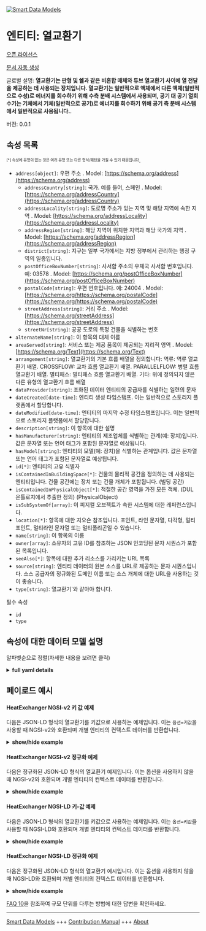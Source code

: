 <!-- 10-Header -->  
[![Smart Data Models](https://smartdatamodels.org/wp-content/uploads/2022/01/SmartDataModels_logo.png "Logo")](https://smartdatamodels.org)  
엔티티: 열교환기  
=========<!-- /10-Header -->  
<!-- 15-License -->  
[오픈 라이선스](https://github.com/smart-data-models//dataModel.S4BLDG/blob/master/HeatExchanger/LICENSE.md)  
[문서 자동 생성](https://docs.google.com/presentation/d/e/2PACX-1vTs-Ng5dIAwkg91oTTUdt8ua7woBXhPnwavZ0FxgR8BsAI_Ek3C5q97Nd94HS8KhP-r_quD4H0fgyt3/pub?start=false&loop=false&delayms=3000#slide=id.gb715ace035_0_60)  
<!-- /15-License -->  
<!-- 20-Description -->  
글로벌 설명: **열교환기는 판형 및 쉘과 같은 비혼합 매체와 튜브 열교환기 사이에 열 전달을 제공하는 데 사용되는 장치입니다. 열교환기는 일반적으로 액체에서 다른 액체(일반적으로 수성)로 에너지를 회수하기 위해 수측 분배 시스템에서 사용되며, 공기 대 공기 열회수기는 기체에서 기체(일반적으로 공기)로 에너지를 회수하기 위해 공기 측 분배 시스템에서 일반적으로 사용됩니다.**.  
버전: 0.0.1  
<!-- /20-Description -->  
<!-- 30-PropertiesList -->  

## 속성 목록  

<sup><sub>[*] 속성에 유형이 없는 것은 여러 유형 또는 다른 형식/패턴을 가질 수 있기 때문입니다</sub></sup>.  
- `address[object]`: 우편 주소  . Model: [https://schema.org/address](https://schema.org/address)	- `addressCountry[string]`: 국가. 예를 들어, 스페인  . Model: [https://schema.org/addressCountry](https://schema.org/addressCountry)  
	- `addressLocality[string]`: 도로명 주소가 있는 지역 및 해당 지역에 속한 지역  . Model: [https://schema.org/addressLocality](https://schema.org/addressLocality)  
	- `addressRegion[string]`: 해당 지역이 위치한 지역과 해당 국가의 지역  . Model: [https://schema.org/addressRegion](https://schema.org/addressRegion)  
	- `district[string]`: 지구는 일부 국가에서는 지방 정부에서 관리하는 행정 구역의 일종입니다.    
	- `postOfficeBoxNumber[string]`: 사서함 주소의 우체국 사서함 번호입니다. 예: 03578  . Model: [https://schema.org/postOfficeBoxNumber](https://schema.org/postOfficeBoxNumber)  
	- `postalCode[string]`: 우편 번호입니다. 예: 24004  . Model: [https://schema.org/https://schema.org/postalCode](https://schema.org/https://schema.org/postalCode)  
	- `streetAddress[string]`: 거리 주소  . Model: [https://schema.org/streetAddress](https://schema.org/streetAddress)  
	- `streetNr[string]`: 공공 도로의 특정 건물을 식별하는 번호    
- `alternateName[string]`: 이 항목의 대체 이름  - `areaServed[string]`: 서비스 또는 제공 품목이 제공되는 지리적 영역  . Model: [https://schema.org/Text](https://schema.org/Text)- `arrangement[string]`: 열교환기의 기본 흐름 배열을 정의합니다: 역류: 역류 열교환기 배열. CROSSFLOW: 교차 흐름 열교환기 배열. PARALLELFLOW: 병렬 흐름 열교환기 배열. 멀티패스: 멀티패스 흐름 열교환기 배열. 기타: 위에 정의되지 않은 다른 유형의 열교환기 흐름 배열  - `dataProvider[string]`: 조화된 데이터 엔티티의 공급자를 식별하는 일련의 문자  - `dateCreated[date-time]`: 엔티티 생성 타임스탬프. 이는 일반적으로 스토리지 플랫폼에서 할당합니다.  - `dateModified[date-time]`: 엔티티의 마지막 수정 타임스탬프입니다. 이는 일반적으로 스토리지 플랫폼에서 할당합니다.  - `description[string]`: 이 항목에 대한 설명  - `hasManufacturer[string]`: 엔티티의 제조업체를 식별하는 관계(예: 장치)입니다. 값은 문자열 또는 언어 태그가 포함된 문자열로 예상됩니다.  - `hasModel[string]`: 엔티티의 모델(예: 장치)을 식별하는 관계입니다. 값은 문자열 또는 언어 태그가 포함된 문자열로 예상됩니다.  - `id[*]`: 엔티티의 고유 식별자  - `isContainedInBuildingSpace[*]`: 건물의 물리적 공간을 정의하는 데 사용되는 엔티티입니다. 건물 공간에는 장치 또는 건물 개체가 포함됩니다. (빌딩 공간)  - `isContainedInPhysicalObject[*]`: 적절한 공간 영역을 가진 모든 객체.  (DUL 온톨로지에서 추출한 정의) (PhysicalObject)  - `isSubSystemOf[array]`: 이 피지컬 오브젝트가 속한 시스템에 대한 레퍼런스입니다.  - `location[*]`: 항목에 대한 지오숀 참조입니다. 포인트, 라인 문자열, 다각형, 멀티포인트, 멀티라인 문자열 또는 멀티폴리곤일 수 있습니다.  - `name[string]`: 이 항목의 이름  - `owner[array]`: 소유자의 고유 ID를 참조하는 JSON 인코딩된 문자 시퀀스가 포함된 목록입니다.  - `seeAlso[*]`: 항목에 대한 추가 리소스를 가리키는 URL 목록  - `source[string]`: 엔티티 데이터의 원본 소스를 URL로 제공하는 문자 시퀀스입니다. 소스 공급자의 정규화된 도메인 이름 또는 소스 개체에 대한 URL을 사용하는 것이 좋습니다.  - `type[string]`: 열교환기`와 같아야 합니다.  <!-- /30-PropertiesList -->  
<!-- 35-RequiredProperties -->  
필수 속성  
- `id`  - `type`  <!-- /35-RequiredProperties -->  
<!-- 40-RequiredProperties -->  
<!-- /40-RequiredProperties -->  
<!-- 50-DataModelHeader -->  
## 속성에 대한 데이터 모델 설명  
알파벳순으로 정렬(자세한 내용을 보려면 클릭)  
<!-- /50-DataModelHeader -->  
<!-- 60-ModelYaml -->  
<details><summary><strong>full yaml details</strong></summary>    
```yaml  
HeatExchanger:    
  description: 'A heat exchanger is a device used to provide heat transfer between non-mixing media such as plate and shell and tube heat exchangers. HeatExchanger is commonly used on water-side distribution systems to recover energy from a liquid to another liquid (typically water-based), whereas AirToAirHeatRecovery is commonly used on air-side distribution systems to recover energy from a gas to a gas (usually air).'    
  properties:    
    address:    
      description: The mailing address    
      properties:    
        addressCountry:    
          description: 'The country. For example, Spain'    
          type: string    
          x-ngsi:    
            model: https://schema.org/addressCountry    
            type: Property    
        addressLocality:    
          description: 'The locality in which the street address is, and which is in the region'    
          type: string    
          x-ngsi:    
            model: https://schema.org/addressLocality    
            type: Property    
        addressRegion:    
          description: 'The region in which the locality is, and which is in the country'    
          type: string    
          x-ngsi:    
            model: https://schema.org/addressRegion    
            type: Property    
        district:    
          description: 'A district is a type of administrative division that, in some countries, is managed by the local government'    
          type: string    
          x-ngsi:    
            type: Property    
        postOfficeBoxNumber:    
          description: 'The post office box number for PO box addresses. For example, 03578'    
          type: string    
          x-ngsi:    
            model: https://schema.org/postOfficeBoxNumber    
            type: Property    
        postalCode:    
          description: 'The postal code. For example, 24004'    
          type: string    
          x-ngsi:    
            model: https://schema.org/https://schema.org/postalCode    
            type: Property    
        streetAddress:    
          description: The street address    
          type: string    
          x-ngsi:    
            model: https://schema.org/streetAddress    
            type: Property    
        streetNr:    
          description: Number identifying a specific property on a public street    
          type: string    
          x-ngsi:    
            type: Property    
      type: object    
      x-ngsi:    
        model: https://schema.org/address    
        type: Property    
    alternateName:    
      description: An alternative name for this item    
      type: string    
      x-ngsi:    
        type: Property    
    areaServed:    
      description: The geographic area where a service or offered item is provided    
      type: string    
      x-ngsi:    
        model: https://schema.org/Text    
        type: Property    
    arrangement:    
      description: 'Defines the basic flow arrangements for the heat exchanger: COUNTERFLOW: Counterflow heat exchanger arrangement. CROSSFLOW: Crossflow heat exchanger arrangement. PARALLELFLOW: Parallel flow heat exchanger arrangement. MULTIPASS: Multipass flow heat exchanger arrangement. OTHER: Other type of heat exchanger flow arrangement not defined above'    
      type: string    
      x-ngsi:    
        type: Property    
    dataProvider:    
      description: A sequence of characters identifying the provider of the harmonised data entity    
      type: string    
      x-ngsi:    
        type: Property    
    dateCreated:    
      description: Entity creation timestamp. This will usually be allocated by the storage platform    
      format: date-time    
      type: string    
      x-ngsi:    
        type: Property    
    dateModified:    
      description: Timestamp of the last modification of the entity. This will usually be allocated by the storage platform    
      format: date-time    
      type: string    
      x-ngsi:    
        type: Property    
    description:    
      description: A description of this item    
      type: string    
      x-ngsi:    
        type: Property    
    hasManufacturer:    
      description: 'A relationship identifying the manufacturer of an entity (e.g., device). The value is expected to be a string or a string with language tag'    
      type: string    
      x-ngsi:    
        type: Property    
    hasModel:    
      description: 'A relationship identifying the model of an entity (e.g., device). The value is expected to be a string or a string with language tag'    
      type: string    
      x-ngsi:    
        type: Property    
    id:    
      anyOf:    
        - description: Identifier format of any NGSI entity    
          maxLength: 256    
          minLength: 1    
          pattern: ^[\w\-\.\{\}\$\+\*\[\]`|~^@!,:\\]+$    
          type: string    
          x-ngsi:    
            type: Property    
        - description: Identifier format of any NGSI entity    
          format: uri    
          type: string    
          x-ngsi:    
            type: Property    
      description: Unique identifier of the entity    
      x-ngsi:    
        type: Property    
    isContainedInBuildingSpace:    
      anyOf:    
        - description: Identifier format of any NGSI entity    
          maxLength: 256    
          minLength: 1    
          pattern: ^[\w\-\.\{\}\$\+\*\[\]`|~^@!,:\\]+$    
          type: string    
          x-ngsi:    
            type: Property    
        - description: Identifier format of any NGSI entity    
          format: uri    
          type: string    
          x-ngsi:    
            type: Property    
      description: An entity used to define the physical spaces of the building. A building space contains devices or building objects. (BuildingSpace)    
      x-ngsi:    
        type: Property    
    isContainedInPhysicalObject:    
      anyOf:    
        - description: Identifier format of any NGSI entity    
          maxLength: 256    
          minLength: 1    
          pattern: ^[\w\-\.\{\}\$\+\*\[\]`|~^@!,:\\]+$    
          type: string    
          x-ngsi:    
            type: Property    
        - description: Identifier format of any NGSI entity    
          format: uri    
          type: string    
          x-ngsi:    
            type: Property    
      description: Any Object that has a proper space region.  (Definition extracted from DUL ontology) (PhysicalObject)    
      x-ngsi:    
        type: Property    
    isSubSystemOf:    
      description: A reference to a system(s) that this Physical Object is part of    
      items:    
        anyOf:    
          - description: Identifier format of any NGSI entity    
            maxLength: 256    
            minLength: 1    
            pattern: ^[\w\-\.\{\}\$\+\*\[\]`|~^@!,:\\]+$    
            type: string    
            x-ngsi:    
              type: Property    
          - description: Identifier format of any NGSI entity    
            format: uri    
            type: string    
            x-ngsi:    
              type: Property    
        description: Unique identifier of the entity    
        x-ngsi:    
          type: Property    
      type: array    
      x-ngsi:    
        type: Relationship    
    location:    
      description: 'Geojson reference to the item. It can be Point, LineString, Polygon, MultiPoint, MultiLineString or MultiPolygon'    
      oneOf:    
        - description: Geojson reference to the item. Point    
          properties:    
            bbox:    
              items:    
                type: number    
              minItems: 4    
              type: array    
            coordinates:    
              items:    
                type: number    
              minItems: 2    
              type: array    
            type:    
              enum:    
                - Point    
              type: string    
          required:    
            - type    
            - coordinates    
          title: GeoJSON Point    
          type: object    
          x-ngsi:    
            type: GeoProperty    
        - description: Geojson reference to the item. LineString    
          properties:    
            bbox:    
              items:    
                type: number    
              minItems: 4    
              type: array    
            coordinates:    
              items:    
                items:    
                  type: number    
                minItems: 2    
                type: array    
              minItems: 2    
              type: array    
            type:    
              enum:    
                - LineString    
              type: string    
          required:    
            - type    
            - coordinates    
          title: GeoJSON LineString    
          type: object    
          x-ngsi:    
            type: GeoProperty    
        - description: Geojson reference to the item. Polygon    
          properties:    
            bbox:    
              items:    
                type: number    
              minItems: 4    
              type: array    
            coordinates:    
              items:    
                items:    
                  items:    
                    type: number    
                  minItems: 2    
                  type: array    
                minItems: 4    
                type: array    
              type: array    
            type:    
              enum:    
                - Polygon    
              type: string    
          required:    
            - type    
            - coordinates    
          title: GeoJSON Polygon    
          type: object    
          x-ngsi:    
            type: GeoProperty    
        - description: Geojson reference to the item. MultiPoint    
          properties:    
            bbox:    
              items:    
                type: number    
              minItems: 4    
              type: array    
            coordinates:    
              items:    
                items:    
                  type: number    
                minItems: 2    
                type: array    
              type: array    
            type:    
              enum:    
                - MultiPoint    
              type: string    
          required:    
            - type    
            - coordinates    
          title: GeoJSON MultiPoint    
          type: object    
          x-ngsi:    
            type: GeoProperty    
        - description: Geojson reference to the item. MultiLineString    
          properties:    
            bbox:    
              items:    
                type: number    
              minItems: 4    
              type: array    
            coordinates:    
              items:    
                items:    
                  items:    
                    type: number    
                  minItems: 2    
                  type: array    
                minItems: 2    
                type: array    
              type: array    
            type:    
              enum:    
                - MultiLineString    
              type: string    
          required:    
            - type    
            - coordinates    
          title: GeoJSON MultiLineString    
          type: object    
          x-ngsi:    
            type: GeoProperty    
        - description: Geojson reference to the item. MultiLineString    
          properties:    
            bbox:    
              items:    
                type: number    
              minItems: 4    
              type: array    
            coordinates:    
              items:    
                items:    
                  items:    
                    items:    
                      type: number    
                    minItems: 2    
                    type: array    
                  minItems: 4    
                  type: array    
                type: array    
              type: array    
            type:    
              enum:    
                - MultiPolygon    
              type: string    
          required:    
            - type    
            - coordinates    
          title: GeoJSON MultiPolygon    
          type: object    
          x-ngsi:    
            type: GeoProperty    
      x-ngsi:    
        type: GeoProperty    
    name:    
      description: The name of this item    
      type: string    
      x-ngsi:    
        type: Property    
    owner:    
      description: A List containing a JSON encoded sequence of characters referencing the unique Ids of the owner(s)    
      items:    
        anyOf:    
          - description: Identifier format of any NGSI entity    
            maxLength: 256    
            minLength: 1    
            pattern: ^[\w\-\.\{\}\$\+\*\[\]`|~^@!,:\\]+$    
            type: string    
            x-ngsi:    
              type: Property    
          - description: Identifier format of any NGSI entity    
            format: uri    
            type: string    
            x-ngsi:    
              type: Property    
        description: Unique identifier of the entity    
        x-ngsi:    
          type: Property    
      type: array    
      x-ngsi:    
        type: Property    
    seeAlso:    
      description: list of uri pointing to additional resources about the item    
      oneOf:    
        - items:    
            format: uri    
            type: string    
          minItems: 1    
          type: array    
        - format: uri    
          type: string    
      x-ngsi:    
        type: Property    
    source:    
      description: 'A sequence of characters giving the original source of the entity data as a URL. Recommended to be the fully qualified domain name of the source provider, or the URL to the source object'    
      type: string    
      x-ngsi:    
        type: Property    
    type:    
      description: It must be equal to `HeatExchanger`    
      enum:    
        - HeatExchanger    
      type: string    
      x-ngsi:    
        type: Property    
  required:    
    - id    
    - type    
  type: object    
  x-derived-from: "https://saref.etsi.org/saref4bldg/v1.1.2/#s4bldg:HeatExchanger"    
  x-disclaimer: 'Redistribution and use in source and binary forms, with or without modification, are permitted  provided that the license conditions are met. Copyleft (c) 2022 Contributors to Smart Data Models Program'    
  x-license-url: https://github.com/smart-data-models/dataModel.S4BLDG/blob/master/HeatExchanger/LICENSE.md    
  x-model-schema: https://smart-data-models.github.com/dataModel.SAREF4BLDG/HeatExchanger/schema.json    
  x-model-tags: SAREF HeatExchanger    
  x-version: 0.0.1    
```  
</details>    
<!-- /60-ModelYaml -->  
<!-- 70-MiddleNotes -->  
<!-- /70-MiddleNotes -->  
<!-- 80-Examples -->  
## 페이로드 예시  
#### HeatExchanger NGSI-v2 키 값 예제  
다음은 JSON-LD 형식의 열교환기를 키값으로 사용하는 예제입니다. 이는 `옵션=키값`을 사용할 때 NGSI-v2와 호환되며 개별 엔티티의 컨텍스트 데이터를 반환합니다.  
<details><summary><strong>show/hide example</strong></summary>    
```json  
{  
  "id": "urn:ngsi-ld:HeatExchanger:b0f22640-66d7-4a7f-ab63-62b499e7e849",  
  "type": "HeatExchanger",  
  "arrangement": "calculating",  
  "isContainedInBuildingSpace": "urn:ngsi-ld:BuildingSpace:04ee5ba4-9f7e-43fa-8c45-b756d6bd1b45",  
  "isContainedInPhysicalObject": "urn:ngsi-ld:PhysicalObject:ca0a85a8-93e8-4cf1-a28b-03eb796f53a3",  
  "isSubSystemOf": [  
    "urn:ngsi-ld:System:f746caae-43c4-48eb-b7d9-ab95bd858565",  
    "urn:ngsi-ld:System:bf897dfe-ac97-4e1d-8023-bae2465118b9",  
    "urn:ngsi-ld:System:9f9aec4e-7365-49ce-835b-5422973ae19a"  
  ],  
  "hasManufacturer": "HeatExchanger Company Inc.",  
  "hasModel": "HeatExchanger 0.1.2",  
  "dateCreated": "2023-01-26T11:52:54Z",  
  "dateModified": "2023-01-26T05:48:15Z",  
  "source": "Import",  
  "name": "HeatExchanger",  
  "alternateName": "HeatExchanger type 2",  
  "description": "HeatExchanger of limited HeatExchanger types",  
  "dataProvider": "IFC file"  
}  
```  
</details>  
#### HeatExchanger NGSI-v2 정규화 예제  
다음은 정규화된 JSON-LD 형식의 열교환기 예제입니다. 이는 옵션을 사용하지 않을 때 NGSI-v2와 호환되며 개별 엔티티의 컨텍스트 데이터를 반환합니다.  
<details><summary><strong>show/hide example</strong></summary>    
```json  
{  
  "id": "urn:ngsi-ld:HeatExchanger:2fcd41c1-136e-4cff-b439-7c44260bcf66",  
  "type": "HeatExchanger",  
  "arrangement": {  
    "type": "Text",  
    "value": "Assistant"  
  },  
  "isContainedInBuildingSpace": {  
    "type": "URI",  
    "value": "urn:ngsi-ld:BuildingSpace:9ef5478c-5f5f-4d2c-81b3-5cb9317ee70f"  
  },  
  "isContainedInPhysicalObject": {  
    "type": "URI",  
    "value": "urn:ngsi-ld:PhysicalObject:d8a9c2c6-a3e9-414d-a8ac-a69f959d7b70"  
  },  
  "isSubSystemOf": {  
    "type": "array",  
    "value": [  
      {  
        "type": "URI",  
        "value": "urn:ngsi-ld:System:cce1367c-262f-41d6-88ca-6d3032cfb193"  
      },  
      {  
        "type": "URI",  
        "value": "urn:ngsi-ld:System:90db3c34-a2b8-4511-89cb-353fd855fce4"  
      },  
      {  
        "type": "URI",  
        "value": "urn:ngsi-ld:System:3bbddac3-223b-449d-884e-1cc4d04eeb79"  
      }  
    ]  
  },  
  "hasManufacturer": {  
    "type": "Text",  
    "value": "HeatExchanger Company Inc."  
  },  
  "hasModel": {  
    "type": "Text",  
    "value": "HeatExchanger 0.1.2"  
  },  
  "dateCreated": {  
    "type": "DateTime",  
    "value": "2023-01-26T07:35:03.9392521+01:00"  
  },  
  "dateModified": {  
    "type": "DateTime",  
    "value": "2023-01-25T21:26:27.4267913+01:00"  
  },  
  "source": {  
    "type": "Text",  
    "value": "Import"  
  },  
  "name": {  
    "type": "Text",  
    "value": "HeatExchanger"  
  },  
  "alternateName": {  
    "type": "Text",  
    "value": "HeatExchanger type 2"  
  },  
  "description": {  
    "type": "Text",  
    "value": "HeatExchanger of limited HeatExchanger types"  
  },  
  "dataProvider": {  
    "type": "Text",  
    "value": "IFC file"  
  }  
}  
```  
</details>  
#### HeatExchanger NGSI-LD 키-값 예제  
다음은 JSON-LD 형식의 열교환기를 키값으로 사용하는 예제입니다. 이는 `옵션=키값`을 사용할 때 NGSI-LD와 호환되며 개별 엔티티의 컨텍스트 데이터를 반환합니다.  
<details><summary><strong>show/hide example</strong></summary>    
```json  
{  
  "id": "urn:ngsi-ld:HeatExchanger:8eb41206-4a42-4c26-a9ec-6c124d99d9e8",  
  "type": "HeatExchanger",  
  "arrangement": "bus",  
  "isContainedInBuildingSpace": "urn:ngsi-ld:BuildingSpace:3d853493-b844-4211-b74c-e68b3eb511d3",  
  "isContainedInPhysicalObject": "urn:ngsi-ld:PhysicalObject:e8054111-5920-4e1d-8832-c33a629673b2",  
  "isSubSystemOf": [  
    "urn:ngsi-ld:System:46ac40f7-045b-4524-8592-aead52715c98",  
    "urn:ngsi-ld:System:7ec365c9-eef7-43ed-9511-d3aefe39afc4",  
    "urn:ngsi-ld:System:2f3a1c27-a079-4a8d-90f2-ee75c56a1c3e"  
  ],  
  "hasManufacturer": "HeatExchanger Company Inc.",  
  "hasModel": "HeatExchanger 0.1.2",  
  "dateCreated": "2023-01-26T12:05:41Z",  
  "dateModified": "2023-01-25T22:11:27Z",  
  "source": "Import",  
  "name": "HeatExchanger",  
  "alternateName": "HeatExchanger type 2",  
  "description": "HeatExchanger of limited HeatExchanger types",  
  "dataProvider": "IFC file",  
  "@context": [  
    "https://raw.githubusercontent.com/smart-data-models/dataModel.S4BLDG/master/context.jsonld",  
    "https://uri.etsi.org/ngsi-ld/v1/ngsi-ld-core-context.jsonld"  
  ]  
}  
```  
</details>  
#### HeatExchanger NGSI-LD 정규화 예제  
다음은 정규화된 JSON-LD 형식의 열교환기 예시입니다. 이는 옵션을 사용하지 않을 때 NGSI-LD와 호환되며 개별 엔티티의 컨텍스트 데이터를 반환합니다.  
<details><summary><strong>show/hide example</strong></summary>    
```json  
{  
  "id": "urn:ngsi-ld:HeatExchanger:c46c932b-140d-4d0e-8e6c-23a71b24e0f1",  
  "type": "HeatExchanger",  
  "arrangement": {  
    "type": "Property",  
    "value": "Integration"  
  },  
  "isContainedInBuildingSpace": {  
    "type": "Relationship",  
    "object": "urn:ngsi-ld:BuildingSpace:c1be2cb8-f889-4ecb-a784-f69890a58887"  
  },  
  "isContainedInPhysicalObject": {  
    "type": "Relationship",  
    "object": "urn:ngsi-ld:PhysicalObject:0bd7f4d1-bfea-46a1-96ff-ef8ca5c3a860"  
  },  
  "isSubSystemOf": [  
    {  
      "type": "Relationship",  
      "object": "urn:ngsi-ld:System:de5626c3-0724-4126-9891-1a66ac44b329"  
    },  
    {  
      "type": "Relationship",  
      "object": "urn:ngsi-ld:System:024690f4-219f-4098-a217-bc1c554a7eb7"  
    },  
    {  
      "type": "Relationship",  
      "object": "urn:ngsi-ld:System:2a908d89-b5f0-4a0f-8b55-eb8433107ca0"  
    }  
  ],  
  "hasManufacturer": {  
    "type": "Property",  
    "value": "HeatExchanger Company Inc."  
  },  
  "hasModel": {  
    "type": "Property",  
    "value": "HeatExchanger 0.1.2"  
  },  
  "dateCreated": {  
    "type": "Property",  
    "value": "2023-01-25T19:13:00Z"  
  },  
  "dateModified": {  
    "type": "Property",  
    "value": "2023-01-25T22:12:50Z"  
  },  
  "source": {  
    "type": "Property",  
    "value": "Import"  
  },  
  "name": {  
    "type": "Property",  
    "value": "HeatExchanger"  
  },  
  "alternateName": {  
    "type": "Property",  
    "value": "HeatExchanger type 2"  
  },  
  "description": {  
    "type": "Property",  
    "value": "HeatExchanger of limited HeatExchanger types"  
  },  
  "dataProvider": {  
    "type": "Property",  
    "value": "IFC file"  
  },  
  "@context": [  
    "https://raw.githubusercontent.com/smart-data-models/dataModel.S4BLDG/master/context.jsonld",  
    "https://uri.etsi.org/ngsi-ld/v1/ngsi-ld-core-context.jsonld"  
  ]  
}  
```  
</details><!-- /80-Examples -->  
<!-- 90-FooterNotes -->  
<!-- /90-FooterNotes -->  
<!-- 95-Units -->  
[FAQ 10](https://smartdatamodels.org/index.php/faqs/)을 참조하여 규모 단위를 다루는 방법에 대한 답변을 확인하세요.  
<!-- /95-Units -->  
<!-- 97-LastFooter -->  
---  
[Smart Data Models](https://smartdatamodels.org) +++ [Contribution Manual](https://bit.ly/contribution_manual) +++ [About](https://bit.ly/Introduction_SDM)<!-- /97-LastFooter -->  
